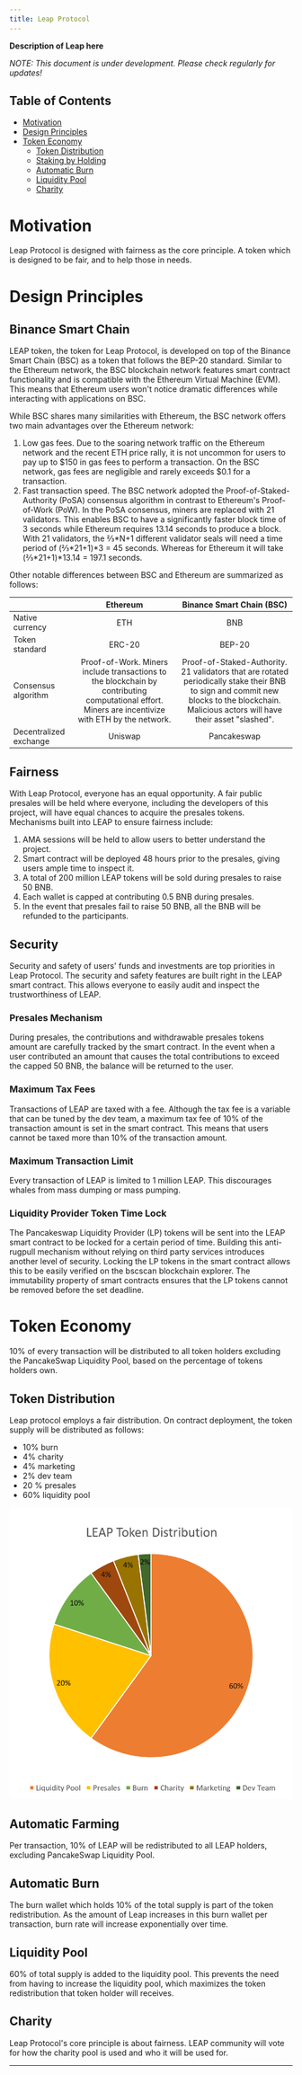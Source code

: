 ```yaml
---
title: Leap Protocol
---
```


**Description of Leap here**

_NOTE: This document is under development. Please check regularly for updates!_

## Table of Contents
- [Motivation](#motivation)
- [Design Principles](#design-principles)
- [Token Economy](#token-economy)
  * [Token Distribution](#token-distribution)
  * [Staking by Holding](#staking-by-holding)
  * [Automatic Burn](#automatic-burn)
  * [Liquidity Pool](#liquidity-pool)
  * [Charity](#charity)
# Motivation
Leap Protocol is designed with fairness as the core principle. A token which is designed to be fair, and to help those in needs.

# Design Principles
## Binance Smart Chain
LEAP token, the token for Leap Protocol, is developed on top of the Binance Smart Chain (BSC) as a token that follows the BEP-20 standard. Similar to the Ethereum network, the BSC blockchain network features smart contract functionality and is compatible with the Ethereum Virtual Machine (EVM). This means that Ethereum users won't notice dramatic differences while interacting with applications on BSC.  

While BSC shares many similarities with Ethereum, the BSC network offers two main advantages over the Ethereum network:  
1. Low gas fees. Due to the soaring network traffic on the Ethereum network and the recent ETH price rally, it is not uncommon for users to pay up to $150 in gas fees to perform a transaction. On the BSC network, gas fees are negligible and rarely exceeds $0.1 for a transaction.
1. Fast transaction speed. The BSC network adopted the Proof-of-Staked-Authority (PoSA) consensus algorithm in contrast to Ethereum's Proof-of-Work (PoW). In the PoSA consensus, miners are replaced with 21 validators. This enables BSC to have a significantly faster block time of 3 seconds while Ethereum requires 13.14 seconds to produce a block. With 21 validators, the ⅔\*N+1 different validator seals will need a time period of (⅔\*21+1)*3 = 45 seconds. Whereas for Ethereum it will take (⅔\*21+1)*13.14 = 197.1 seconds.

Other notable differences between BSC and Ethereum are summarized as follows:

|               | Ethereum      | Binance Smart Chain (BSC)  |
| ------------- |:-------------:|:------------:|
| Native currency     | ETH         | BNB      |
| Token standard      | ERC-20      |   BEP-20 |
| Consensus algorithm | Proof-of-Work. Miners include transactions to the blockchain by contributing computational effort. Miners are incentivize with ETH by the network. | Proof-of-Staked-Authority. 21 validators that are rotated periodically stake their BNB to sign and commit new blocks to the blockchain. Malicious actors will have their asset "slashed". |
| Decentralized exchange | Uniswap  | Pancakeswap  |

## Fairness
With Leap Protocol, everyone has an equal opportunity. A fair public presales will be held where everyone, including the developers of this project, will have equal chances to acquire the presales tokens. Mechanisms built into LEAP to ensure fairness include:  
1. AMA sessions will be held to allow users to better understand the project.
1. Smart contract will be deployed 48 hours prior to the presales, giving users ample time to inspect it.
1. A total of 200 million LEAP tokens will be sold during presales to raise 50 BNB.
1. Each wallet is capped at contributing 0.5 BNB during presales.
1. In the event that presales fail to raise 50 BNB, all the BNB will be refunded to the participants.

## Security
Security and safety of users' funds and investments are top priorities in Leap Protocol. The security and safety features are built right in the LEAP smart contract. This allows everyone to easily audit and inspect the trustworthiness of LEAP. 

### Presales Mechanism
During presales, the contributions and withdrawable presales tokens amount are carefully tracked by the smart contract. In the event when a user contributed an amount that causes the total contributions to exceed the capped 50 BNB, the balance will be returned to the user.

### Maximum Tax Fees
Transactions of LEAP are taxed with a fee. Although the tax fee is a variable that can be tuned by the dev team, a maximum tax fee of 10% of the transaction amount is set in the smart contract. This means that users cannot be taxed more than 10% of the transaction amount.

### Maximum Transaction Limit
Every transaction of LEAP is limited to 1 million LEAP. This discourages whales from mass dumping or mass pumping.

### Liquidity Provider Token Time Lock
The Pancakeswap Liquidity Provider (LP) tokens will be sent into the LEAP smart contract to be locked for a certain period of time. Building this anti-rugpull mechanism without relying on third party services introduces another level of security. Locking the LP tokens in the smart contract allows this to be easily verified on the bscscan blockchain explorer. The immutability property of smart contracts ensures that the LP tokens cannot be removed before the set deadline.

<!-- 1. **BEP-20**: BEP-20 (Binance Smart Chain) is chosen over ERC-20 (Ethereum) for a few reasons, namely: low gas fee and fast transaction speed (block-time of 3s as compared to 13.14s in Ethereum). With 21 validators, if the block time is 3 seconds, the ⅔\*N+1 different validator seals will need a time period of (⅔\*21+1)*3 = 45 seconds. Whereas for Ethereum it will take (⅔\*21+1)*13.14 = 197.1 seconds.
2. **Fairness**: 
3. **Security**:  -->

# Token Economy
10% of every transaction will be distributed to all token holders excluding the PancakeSwap Liquidity Pool, based on the percentage of tokens holders own.

## Token Distribution
Leap protocol employs a fair distribution. On contract deployment, the token supply will be distributed as follows:
- 10% burn
- 4% charity
- 4% marketing
- 2% dev team
- 20 % presales
- 60% liquidity pool

![token distribution](./leap_distribution.png "Token Distribution")

## Automatic Farming
Per transaction, 10% of LEAP will be redistributed to all LEAP holders, excluding PancakeSwap Liquidity Pool.

## Automatic Burn
The burn wallet which holds 10% of the total supply is part of the token redistribution. As the amount of Leap increases in this burn wallet per transaction, burn rate will increase exponentially over time.

## Liquidity Pool
60% of total supply is added to the liquidity pool. This prevents the need from having to increase the liquidity pool, which maximizes the token redistribution that token holder will receives.

## Charity
Leap Protocol's core principle is about fairness. LEAP community will vote for how the charity pool is used and who it will be used for.

------
